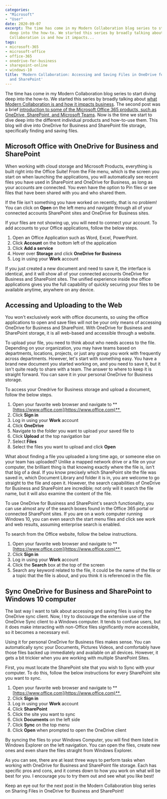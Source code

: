 ```yaml
---
categories:
- "Microsoft"
- "User"
date: 2020-09-07
excerpt: The time has come in my Modern Collaboration blog series to start diving
  deep into the how-to. We started this series by broadly talking about [what Modern
  Collaboration is and how it impacts...
tags:
- microsoft-365
- microsoft-office
- office-365
- onedrive-for-business
- sharepoint-online
- windows-10
title: 'Modern Collaboration: Accessing and Saving Files in OneDrive for Business
  and SharePoint'
---
```


The time has come in my Modern Collaboration blog series to start diving deep into the how-to. We started this series by broadly talking about [what Modern Collaboration is and how it impacts business](https://mattblogsit.com/microsoft/what-is-modern-collaboration-and-how-does-it-impact-business). The second post was a brief [introduction to some of the Microsoft Office 365 products, such as OneDrive, SharePoint, and Microsoft Teams](https://mattblogsit.com/microsoft/modern-collaboration-with-microsoft-onedrive-sharepoint-and-teams). Now is the time we start to dive deep into the different individual products and how-to-use them. This blog will dive into OneDrive for Business and SharePoint file storage, specifically finding and saving files.

## Microsoft Office with OneDrive for Business and SharePoint

When working with cloud storage and Microsoft Products, everything is built right into the Office Suite! From the File menu, which is the screen you start on when launching the applications, you will automatically see recent files you have used in SharePoint and OneDrive for Business, as long as your accounts are connected. You even have the option to Pin files or see files that have been shared with you and who shared them.

If the file isn't something you have worked on recently, that is no problem! You can click on **Open** on the left menu and navigate through all of your connected accounts SharePoint sites and OneDrive for Business sites. 

If your files are not showing up, you will need to connect your account. To add accounts to your Office applications, follow the below steps.

1. Open an Office Application such as Word, Excel, PowerPoint.
2. Click **Account** on the bottom left of the application
3. Click **Add a service** 
4. Hover over **Storage** and click **OneDrive for Business**
5. Log in using your **Work** account

If you just created a new document and need to save it, the interface is identical, and it will show all of your connected accounts OneDrive for Business and SharePoint sites. The unified experience inside the office applications gives you the full capability of quickly securing your files to be available anytime, anywhere on any device.

## Accessing and Uploading to the Web

You won't exclusively work with office documents, so using the office applications to open and save files will not be your only means of accessing OneDrive for Business and SharePoint. With OneDrive for Business and SharePoint storage, it is all web-based and accessible through a website.

To upload your file, you need to think about who needs access to the file. Depending on your organization, you may have teams based on departments, locations, projects, or just any group you work with frequently across departments. However, let's start with something easy. You have a brand new document you started working on, and you need to save it, but it isn't quite ready to share with a team. The answer to where to keep it is straight forward. You can save it in your personal OneDrive for Business storage.

To access your Onedrive for Business storage and upload a document, follow the below steps.

1. Open your favorite web browser and navigate to **[https://www.office.com](https://www.office.com)** 
2. Click **Sign in**
3. Log in using your **Work** account
4. Click **OneDrive**
5. Navigate to the folder you want to upload your saved file to
6. Click **Upload** at the top navigation bar
7. Select **Files**
8. Select the files you want to upload and click **Open**

What about finding a file you uploaded a long time ago, or someone else on your team has uploaded? Unlike a mapped network drive or a file on your computer, the brilliant thing is that knowing exactly where the file is, isn't that big of a deal. If you know precisely which SharePoint site the file was saved in, which Document Library and folder it is in, you are welcome to go straight to the file and open it. However, the search capabilities of OneDrive for Business and SharePoint are incredible; not only will it search the file name, but it will also examine the content of the file.

To use OneDrive for Business and SharePoint's search functionality, you can use almost any of the search boxes found in the Office 365 portal or connected SharePoint sites. If you are on a work computer running Windows 10, you can even search the start menu files and click see work and web results, assuming enterprise search is enabled.

To search from the Office website, follow the below instructions.

1. Open your favorite web browser and navigate to **[https://www.office.com](https://www.office.com)** 
2. Click **Sign in**
3. Log in using your **Work** account
4. Click the **Search** box at the top of the screen
5. Search any keyword related to the file, it could be the name of the file or a topic that the file is about, and you think it is referenced in the file.

## Sync OneDrive for Business and SharePoint to Windows 10 computer

The last way I want to talk about accessing and saving files is using the OneDrive sync client. Now, I try to discourage the extensive use of the OneDrive Sync client to a Windows computer. It tends to confuse users, but it does make interacting with non-Office files significantly more accessible, so it becomes a necessary evil.

Using it for personal OneDrive for Business files makes sense. You can automatically sync your Documents, Pictures Videos, and comfortably have those files backed up immediately and available on all devices. However, it gets a bit trickier when you are working with multiple SharePoint Sites.

First, you must locate the SharePoint site that you wish to Sync with your computer. To do this, follow the below instructions for every SharePoint site you want to sync.

1. Open your favorite web browser and navigate to **[https://www.office.com](https://www.office.com)** 
2. Click **Sign in**
3. Log in using your **Work** account
4. Click **SharePoint**
5. Click the site you want to sync
6. Click **Documents** on the left side
7. Click **Sync** on the top menu
8. Click **Open** when prompted to open the OneDrive client

By syncing the files to your Windows Computer, you will find them listed in Windows Explorer on the left navigation. You can open the files, create new ones and even share the files straight from Windows Explorer.

As you can see, there are at least three ways to perform tasks when working with OneDrive for Business and SharePoint file storage. Each has specific pros and cons, and it comes down to how you work on what will be best for you. I encourage you to try them out and see what you like best!

Keep an eye out for the next post in the Modern Collaboration blog series on Sharing Files in OneDrive for Business and SharePoint!
